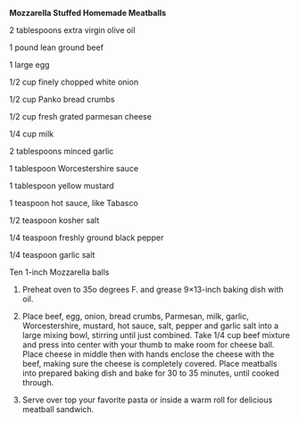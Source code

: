**Mozzarella Stuffed Homemade Meatballs**

2 tablespoons extra virgin olive oil

1 pound lean ground beef

1 large egg

1/2 cup finely chopped white onion

1/2 cup Panko bread crumbs

1/2 cup fresh grated parmesan cheese

1/4 cup milk

2 tablespoons minced garlic

1 tablespoon Worcestershire sauce

1 tablespoon yellow mustard

1 teaspoon hot sauce, like Tabasco

1/2 teaspoon kosher salt

1/4 teaspoon freshly ground black pepper

1/4 teaspoon garlic salt

Ten 1-inch Mozzarella balls

1.  Preheat oven to 35o degrees F. and grease 9×13-inch baking dish with oil.

2.  Place beef, egg, onion, bread crumbs, Parmesan, milk, garlic, Worcestershire, mustard, hot sauce, salt, pepper and garlic salt into a large mixing bowl, stirring until just combined.  Take 1/4 cup beef mixture and press into center with your thumb to make room for cheese ball.  Place cheese in middle then with hands enclose the cheese with the beef, making sure the cheese is completely covered.  Place meatballs into prepared baking dish and bake for 30 to 35 minutes, until cooked through.

3.  Serve over top your favorite pasta or inside a warm roll for delicious meatball sandwich.